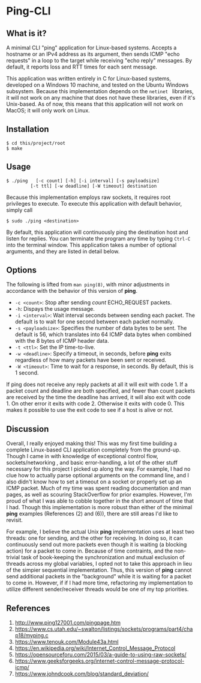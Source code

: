 # Ping-CLI 

## What is it?

A minimal CLI "ping" application for Linux-based systems. Accepts a hostname
 or an IPv4
 address as its
 argument, then
 sends ICMP "echo requests" in a loop to the target while receiving "echo
  reply" messages. By default, it reports loss and RTT times for each sent
   message.

This application was written entirely in C for Linux-based systems, developed
 on a Windows 10 machine, and tested on the Ubuntu
  Windows subsystem. Because this implementation depends on the `netinet
  ` libraries, it will not work on any machine that does not have these
   libraries, even if it's Unix-based. As of now, this means that this
    application will not work on MacOS; it will only work on Linux. 


## Installation 

```
$ cd this/project/root
$ make 
```

## Usage 
``` 
$ ./ping   [-c count] [-h] [-i interval] [-s payloadsize]
         [-t ttl] [-w deadline] [-W timeout] destination
```
 Because this implementation employs raw sockets, it requires root privileges to
  execute. 
To execute this application with default behavior, simply call 
```
$ sudo ./ping <destination> 
```

By default, this application will continuously ping the destination host and
 listen for replies. You can terminate the program any time by
  typing `Ctrl-C` into the terminal window. This application takes a
   number of optional arguments, and they are listed in detail below.  


## Options 
The following is lifted from `man ping(8)`, with minor adjustments in
 accordance with the behavior of this version of **ping**. 
*  `-c <count>`:  Stop after sending _count_ ECHO_REQUEST packets.
*  `-h`: Dispays the usage message. 
*  `-i <interval>`: Wait interval seconds between sending each packet. 
The default is to wait for one second between each packet normally. 
*  `-s <payloadsize>`: Specifies the number of data bytes to be sent.
 The default is 56, which translates into 64 ICMP data bytes when combined with
  the 8 bytes of ICMP header data.
*  `-t <ttl>`: Set the IP time-to-live.
*  `-w <deadline>`: Specify a timeout, in seconds, before **ping** exits
 regardless 
of how many packets have been sent or received.
*  `-W <timeout>`: Time to wait for a response, in seconds. By default, this
 is 1 second. 
   
If ping does not receive any reply packets at all it will exit with code 1. 
If a packet count and deadline are both specified, and fewer than count packets
 are received by the time the deadline has arrived, it will also exit with 
 code 1. On other error it exits with code 2. Otherwise it exits with code 0. 
 This makes it possible to use the exit code to see if a host is alive or not.

## Discussion 
 
 Overall, I really enjoyed making this! This was my first time building a
  complete Linux-based CLI application completely from the ground-up. Though I
   came in with knowledge of exceptional control flow, sockets/networking
   , and basic error-handling, a lot of the other stuff necessary for this
    project I picked up along the way. For example, I had no
clue how to actually parse optional arguments on the command line, and I also
 didn't know how to set a timeout on a socket or properly set up an ICMP
  packet. Much of my time was spent reading documentation and man pages, as
   well as scouring StackOverflow for prior examples. However, I'm proud of
    what I was able to cobble together in the short amount of time that I had. 
Though this
   implementation is more robust than either of the minimal **ping** 
examples (References (2) and (6)), there are still areas I'd like to revisit. 

For example, I believe the actual Unix **ping** implementation uses at least
 two threads: one for sending, and the other for receiving. In doing so, it
  can continuously send out
   more
   packets even though it is waiting (a blocking action) for a packet to come
    in. Because of time contraints, and the non-trivial task of
     book-keeping the synchronization and mutual exclusion of threads across my
      global variables, I opted not to take this approach in lieu of the
       simpier sequential implementation. Thus, this version of **ping** cannot send additional packets in the "background" while it is
        waiting for a packet to come in. However, if if I had
        more
        time, 
refactoring my implementation to utilize different sender/receiver threads
 would be one of my top priorities.  
 
 
## References 

 1. http://www.ping127001.com/pingpage.htm
 2. https://www.cs.utah.edu/~swalton/listings/sockets/programs/part4/chap18/myping.c
 3. https://www.tenouk.com/Module43a.html
 4. https://en.wikipedia.org/wiki/Internet_Control_Message_Protocol
 5. https://opensourceforu.com/2015/03/a-guide-to-using-raw-sockets/
 6. https://www.geeksforgeeks.org/internet-control-message-protocol-icmp/
 7. https://www.johndcook.com/blog/standard_deviation/
 


